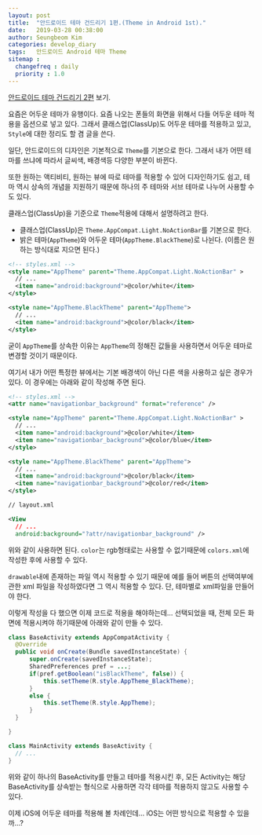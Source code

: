 ```yaml
---
layout: post
title:  "안드로이드 테마 건드리기 1편.(Theme in Android 1st)."
date:   2019-03-28 00:38:00
author: Seungbeom Kim
categories: develop_diary
tags:	안드로이드 Android 테마 Theme
sitemap :
  changefreq : daily
  priority : 1.0
---
```


[안드로이드 테마 건드리기 2편](https://myksb1223.github.io/develop_diary/2019/03/28/Theme-in-Android-2.html) 보기.

요즘은 어두운 테마가 유행이다. 요즘 나오는 폰들의 화면을 위해서 다들 어두운 테마 적용을 옵션으로 넣고 있다. 그래서 클래스업(ClassUp)도 어두운 테마를 적용하고 있고, `Style`에 대한 정리도 할 겸 글을 쓴다.

일단, 안드로이드의 디자인은 기본적으로 `Theme`를 기본으로 한다. 그래서 내가 어떤 테마를 쓰냐에 따라서 글씨색, 배경색등 다양한 부분이 바뀐다.

또한 원하는 액티비티, 원하는 뷰에 따로 테마를 적용할 수 있어 디자인하기도 쉽고, 테마 역시 상속의 개념을 지원하기 때문에 하나의 주 테마와 서브 테마로 나누어 사용할 수도 있다.

클래스업(ClassUp)을 기준으로 `Theme`적용에 대해서 설명하려고 한다.

- 클래스업(ClassUp)은 `Theme.AppCompat.Light.NoActionBar`를 기본으로 한다.
- 밝은 테마(`AppTheme`)와 어두운 테마(`AppTheme.BlackTheme`)로 나뉜다. (이름은 원하는 방식대로 지으면 된다.)

```xml
<!-- styles.xml -->
<style name="AppTheme" parent="Theme.AppCompat.Light.NoActionBar" >
  // ...
  <item name="android:background">@color/white</item>
</style>

<style name="AppTheme.BlackTheme" parent="AppTheme">
  // ...
  <item name="android:background">@color/black</item>
</style>
```

굳이 `AppTheme`를 상속한 이유는 `AppTheme`의 정해진 값들을 사용하면서 어두운 테마로 변경할 것이기 때문이다.

여기서 내가 어떤 특정한 뷰에서는 기본 배경색이 아닌 다른 색을 사용하고 싶은 경우가 있다. 이 경우에는 아래와 같이 작성해 주면 된다.

```xml
<!-- styles.xml -->
<attr name="navigationbar_background" format="reference" />

<style name="AppTheme" parent="Theme.AppCompat.Light.NoActionBar" >
  // ...
  <item name="android:background">@color/white</item>
  <item name="navigationbar_background">@color/blue</item>
</style>

<style name="AppTheme.BlackTheme" parent="AppTheme">
  // ...
  <item name="android:background">@color/black</item>
  <item name="navigationbar_background">@color/red</item>
</style>

// layout.xml

<View
  // ...
  android:background="?attr/navigationbar_background" />
```

위와 같이 사용하면 된다. `color`는 rgb형태로는 사용할 수 없기때문에 `colors.xml`에 작성한 후에 사용할 수 있다.

`drawable`내에 존재하는 파일 역시 적용할 수 있기 때문에 예를 들어 버튼의 선택여부에 관한 xml 파일을 작성하였다면 그 역시 적용할 수 있다. 단, 테마별로 xml파일을 만들어야 한다.

이렇게 작성을 다 했으면 이제 코드로 적용을 해야하는데... 선택되었을 때, 전체 모든 화면에 적용시켜야 하기때문에 아래와 같이 만들 수 있다.

```java
class BaseActivity extends AppCompatActivity {
  @Override
  public void onCreate(Bundle savedInstanceState) {
      super.onCreate(savedInstanceState);
      SharedPreferences pref = ...;
      if(pref.getBoolean("isBlackTheme", false)) {
          this.setTheme(R.style.AppTheme_BlackTheme);
      }
      else {
          this.setTheme(R.style.AppTheme);
      }
  }

}

class MainActivity extends BaseActivity {
  // ...
}
```

위와 같이 하나의 BaseActivity를 만들고 테마를 적용시킨 후, 모든 Activity는 해당 BaseActivity를 상속받는 형식으로 사용하면 각각 테마를 적용하지 않고도 사용할 수 있다.

이제 iOS에 어두운 테마를 적용해 볼 차례인데... iOS는 어떤 방식으로 적용할 수 있을까...?
